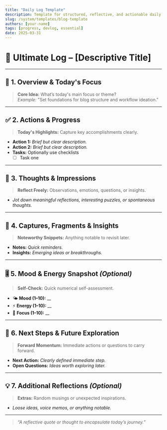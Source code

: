 ```yaml
---
title: "Daily Log Template"
description: Template for structured, reflective, and actionable daily blog logs.
slug: /system/templates/blog-template
authors: [your-name]
tags: [progress, devlog, essential]
date: 2025-03-31
---
```


# 🌟 Ultimate Log – [Descriptive Title]

---

## 🧭 1. Overview & Today's Focus

> **Core Idea:** What’s today's main focus or theme?  
> _Example:_ "Set foundations for blog structure and workflow ideation."

<!--truncate-->

---

## ✅ 2. Actions & Progress

> **Today's Highlights:** Capture key accomplishments clearly.
- **Action 1:** *Brief but clear description.*
- **Action 2:** *Brief but clear description.*
- **Tasks:** Optionally use checklists  
  - [ ] Task one  

---

## 🧠 3. Thoughts & Impressions

> **Reflect Freely:** Observations, emotions, questions, or insights.
- *Jot down meaningful reflections, interesting puzzles, or spontaneous thoughts.*

---

## 📌 4. Captures, Fragments & Insights

> **Noteworthy Snippets:** Anything notable to revisit later.
- **Notes:** *Quick reminders.*
- **Insights:** *Emerging ideas or breakthroughs.*

---

## 🎚️ 5. Mood & Energy Snapshot *(Optional)*

> **Self-Check:** Quick numerical self-assessment.
- 🌤️ **Mood (1–10):** __  
- ⚡ **Energy (1–10):** __  
- 🎯 **Focus (1–10):** __  

---

## 🔮 6. Next Steps & Future Exploration

> **Forward Momentum:** Immediate actions or questions to carry forward.
- **Next Action:** *Clearly defined immediate step.*
- **Open Questions:** *Ideas worth exploring later.*

---

## 💡 7. Additional Reflections *(Optional)*

> **Extras:** Random musings or unexpected inspirations.
- *Loose ideas, voice memos, or anything notable.*

---

> _“A reflective quote or thought to encapsulate today’s journey.”_
